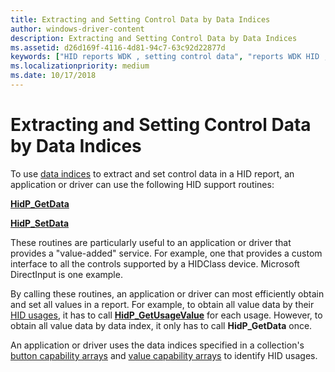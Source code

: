 ```yaml
---
title: Extracting and Setting Control Data by Data Indices
author: windows-driver-content
description: Extracting and Setting Control Data by Data Indices
ms.assetid: d26d169f-4116-4d81-94c7-63c92d22877d
keywords: ["HID reports WDK , setting control data", "reports WDK HID , setting control data", "HID reports WDK , extracting control data", "reports WDK HID , extracting control data", "extracting HID control data", "data index WDK HID", "index WDK HID data"]
ms.localizationpriority: medium
ms.date: 10/17/2018
---
```


# Extracting and Setting Control Data by Data Indices





To use [data indices](data-indices.md) to extract and set control data in a HID report, an application or driver can use the following HID support routines:

[**HidP\_GetData**](https://msdn.microsoft.com/library/windows/hardware/ff539718)

[**HidP\_SetData**](https://msdn.microsoft.com/library/windows/hardware/ff539783)

These routines are particularly useful to an application or driver that provides a "value-added" service. For example, one that provides a custom interface to all the controls supported by a HIDClass device. Microsoft DirectInput is one example.

By calling these routines, an application or driver can most efficiently obtain and set all values in a report. For example, to obtain all value data by their [HID usages](hid-usages.md), it has to call [**HidP\_GetUsageValue**](https://msdn.microsoft.com/library/windows/hardware/ff539748) for each usage. However, to obtain all value data by data index, it only has to call **HidP\_GetData** once.

An application or driver uses the data indices specified in a collection's [button capability arrays](button-capability-arrays.md) and [value capability arrays](value-capability-arrays.md) to identify HID usages.

 

 




